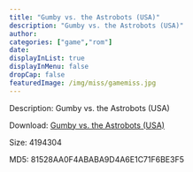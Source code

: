```yaml
---
title: "Gumby vs. the Astrobots (USA)"
description: "Gumby vs. the Astrobots (USA)"
author: 
categories: ["game","rom"]
date: 
displayInList: true
displayInMenu: false
dropCap: false
featuredImage: /img/miss/gamemiss.jpg
---
```


Description: Gumby vs. the Astrobots (USA)

Download: <a style="text-decoration:underline;" href="https://mega.nz/#!fPAyVSAD!yfX3SM1URJf5yY5gWDQEAUOVWtYqzQW13z-6oPUks8s" target = "_blank" rel = "nofollow" > Gumby vs. the Astrobots (USA)</a>

Size: 4194304

MD5: 81528AA0F4ABABA9D4A6E1C71F6BE3F5

